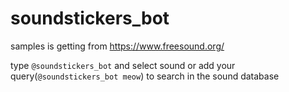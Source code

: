 # soundstickers_bot
samples is getting from https://www.freesound.org/

type ```@soundstickers_bot``` and select sound or add your query(```@soundstickers_bot meow```) to search in the sound database
